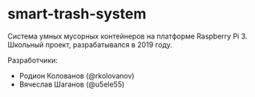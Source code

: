 # smart-trash-system

Система умных мусорных контейнеров на платформе Raspberry Pi 3. Школьный проект, разрабатывался в 2019 году.

Разработчики:
- Родион Колованов (@rkolovanov)
- Вячеслав Шаганов (@u5ele55)
